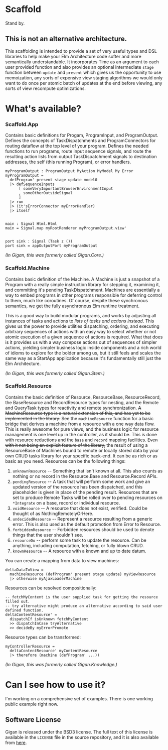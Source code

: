 # Scaffold

Stand by.


## This is not an alternative architecture.

This scaffolding is intended to provide a set of very useful types and DSL libraries to help make your Elm Architecture code softer and more semantically understandable. It incorporates Time as an argument to each user provided function and also provides an optional intermediate `stage` function between `update` and `present` which gives us the opportunity to use memoization, any sorts of expensive view staging algorithms we would only want to do once per atomic batch of updates at the end before viewing, any sorts of view recompute optimizations.


# What's available?

### Scaffold.App

Contains basic definitions for Progam, ProgramInput, and ProgramOutput. Defines the concepts of TaskDispatchments and ProgramConnectors for routing dataflow at the top level of your program. Defines the needed functions to run programs, route input sequence signals, and route the resulting action lists from output TaskDispatchment signals to destination addresses, the self (this running Program), or error handlers.


    myProgramOutput : ProgramOutput MyAction MyModel My Error
    myProgramOutput =
      defProgram' present stage update model0
      |> defSequenceInputs
          [ someVeryImportantBrowserEnvironmentInput
          , someOtherOutsideSignal
          ]
      |> run
      |> (it'sErrorConnector myErrorHandler)
      |> itself


    main : Signal Html.Html
    main = Signal.map myRootRenderer myProgramOutput.view'


    port sink : Signal (Task z ())
    port sink = appOutputPort myProgramOutput


_(In Gigan, this was formerly called Gigan.Core.)_

### Scaffold.Machine

Contains basic definition of the Machine. A Machine is just a snapshot of a Program with a really simple instruction library for stepping it, examining it, and committing it's pending TaskDispatchment. Machines are essentially a way to embed programs in other programs responsible for deferring control to them, much like coroutines. Of course, despite these synchronous semantics, we get the fully asynchronous Elm runtime treatment.

This is a good way to build modular programs, and works by adjusting all instances of tasks and actions to _lists of tasks and actions instead_. This gives us the power to provide utilities dispatching, ordering, and executing arbitrary sequences of actions with an easy way to select whether or not atomic execution of a given sequence of actions is required. What that does is it provides us with a way compose actions out of sequences of simpler actions, yielding simpler business logic inside components and a rich world of idioms to explore for the bolder among us, but it still feels and scales the same way as a StartApp application because it's fundamentally still just the Elm Architecture.

_(In Gigan, this was formerly called Gigan.Stem.)_


### Scaffold.Resource

Contains the basic definition of Resource, ResourceBase, ResourceRecord, the BaseResource and RecordResource types for nesting, and the Remote and QueryTask types for reactivity and remote synchronization. ~~A MachineResource type is a natural extension of this, and has yet to be implemented in the library.~~ See the `machineResource` function for a basic bridge that derives a machine from a resource with a one way data flow. This is really awesome for pure views, and the business logic for resource management is one level up in the controller, as it should be. This is done with resource reductions and the `base` and `record` mapping facilities. ~~Even with it not being an explicit feature of the library,~~ the result of using a ResourceBase of Machines bound to remote or locally stored data by your own CRUD tasks library for your specific back-end. It can be as rich or as basic as you need. Resources can be the following things:

1. `unknownResource` -- Something that isn't known at all. This also counts as nothing or no record in the Resource.Base and Resource.Record APIs.
2. `pendingResource` -- A task that will perform some work and give an updated version of the resource has been dispatched, and this placeholder is given in place of the pending result. Resources that are set to produce Remote Tasks will be rolled over to pending resources on `*Integrate` on a base, record or individual resource.
3. `voidResource` -- A resource that does not exist, verified. Could be thought of as NothingRemotelyOrHere.
4. `undecidedResource` -- Represent a resource resulting from a generic error. This is also used as the default promotion from Error to Resource.
5. `forbiddenResource` -- Forbidden resources should be used to denote things that the user shouldn't see.
6. `resourceDo` -- perform some task to update the resource. Can be anything, including computation, fetching, or fully blown CRUD.
7. `knownResource` -- A resource with a known and up to date datum.

You can create a mapping from data to view machines:

    deltaDataToView =
      machineResource (defProgram' present stage update) myViewResource
      |> otherwise myAjaxLoaderMachine


Resources can be resolved compositionally:

    -- fetchMyContent is the user supplied task for getting the resource filled out.
    -- try alternative might produce an alternative according to said user defined function.
    deltaContentResource' =
      dispatchIf isUnknown fetchMyContent
      >> dispatchInCase tryAlternative
      >> decideBy myErrorPromote


Resource types can be transformed:

    myControllerResource =
      deltaContentResource' myContentResource
      |> therefore (machine (defProgram' ...))

_(In Gigan, this was formerly called Gigan.Knowledge.)_


# Can I see how to use it?

I'm working on a comprehensive set of examples. There is one working public example right now.

## Software License

Gigan is released under the BSD3 license. The full text of this license is available in the `LICENSE`
file in the source repository, and it is also available from
[here](https://opensource.org/licenses/BSD-3-Clause).
